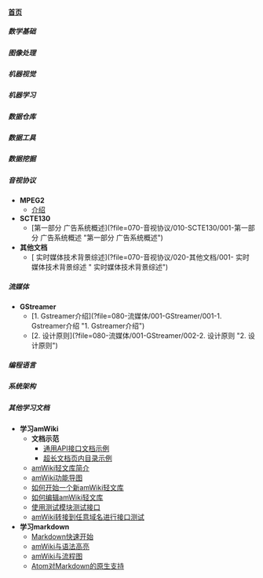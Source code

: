 
#### [首页](?file=首页 "返回首页")

##### 数学基础

##### 图像处理

##### 机器视觉

##### 机器学习

##### 数据仓库

##### 数据工具

##### 数据挖掘

##### 音视协议
- **MPEG2**
    - [介绍](?file=070-音视协议/001-MPEG2/001-介绍 "介绍")
- **SCTE130**
    - [第一部分 广告系统概述](?file=070-音视协议/010-SCTE130/001-第一部分 广告系统概述 "第一部分 广告系统概述")
- **其他文档**
    - [ 实时媒体技术背景综述](?file=070-音视协议/020-其他文档/001- 实时媒体技术背景综述 " 实时媒体技术背景综述")

##### 流媒体
- **GStreamer**
    - [1. Gstreamer介绍](?file=080-流媒体/001-GStreamer/001-1. Gstreamer介绍 "1. Gstreamer介绍")
    - [2. 设计原则](?file=080-流媒体/001-GStreamer/002-2. 设计原则 "2. 设计原则")

##### 编程语言

##### 系统架构

##### 其他学习文档
- **学习amWiki**
    - **文档示范**
        - [通用API接口文档示例](?file=999-其他学习文档/001-学习amWiki/002-文档示范/001-通用API接口文档示例 "通用API接口文档示例")
        - [超长文档页内目录示例](?file=999-其他学习文档/001-学习amWiki/002-文档示范/002-超长文档页内目录示例 "超长文档页内目录示例")
    - [amWiki轻文库简介](?file=999-其他学习文档/001-学习amWiki/01-amWiki轻文库简介 "amWiki轻文库简介")
    - [amWiki功能导图](?file=999-其他学习文档/001-学习amWiki/02-amWiki功能导图 "amWiki功能导图")
    - [如何开始一个新amWiki轻文库](?file=999-其他学习文档/001-学习amWiki/03-如何开始一个新amWiki轻文库 "如何开始一个新amWiki轻文库")
    - [如何编辑amWiki轻文库](?file=999-其他学习文档/001-学习amWiki/04-如何编辑amWiki轻文库 "如何编辑amWiki轻文库")
    - [使用测试模块测试接口](?file=999-其他学习文档/001-学习amWiki/06-使用测试模块测试接口 "使用测试模块测试接口")
    - [amWiki转接到任意域名进行接口测试](?file=999-其他学习文档/001-学习amWiki/07-amWiki转接到任意域名进行接口测试 "amWiki转接到任意域名进行接口测试")
- **学习markdown**
    - [Markdown快速开始](?file=999-其他学习文档/05-学习markdown/01-Markdown快速开始 "Markdown快速开始")
    - [amWiki与语法高亮](?file=999-其他学习文档/05-学习markdown/02-amWiki与语法高亮 "amWiki与语法高亮")
    - [amWiki与流程图](?file=999-其他学习文档/05-学习markdown/03-amWiki与流程图 "amWiki与流程图")
    - [Atom对Markdown的原生支持](?file=999-其他学习文档/05-学习markdown/05-Atom对Markdown的原生支持 "Atom对Markdown的原生支持")
